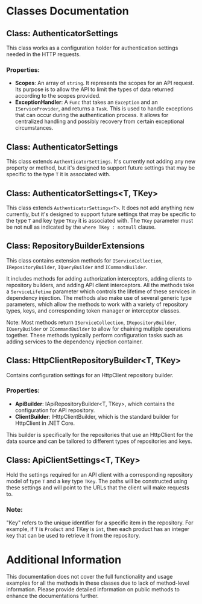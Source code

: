 # Classes Documentation

## Class: AuthenticatorSettings

This class works as a configuration holder for authentication settings needed in the HTTP requests.

### Properties:
- **Scopes**: An array of `string`. It represents the scopes for an API request. Its purpose is to allow the API to limit the types of data returned according to the scopes provided.
- **ExceptionHandler**: A `Func` that takes an `Exception` and an `IServiceProvider`, and returns a `Task`. This is used to handle exceptions that can occur during the authentication process. It allows for centralized handling and possibly recovery from certain exceptional circumstances.

## Class: AuthenticatorSettings<T>

This class extends `AuthenticatorSettings`. It's currently not adding any new property or method, but it's designed to support future settings that may be specific to the type `T` it is associated with.

## Class: AuthenticatorSettings<T, TKey>

This class extends `AuthenticatorSettings<T>`. It does not add anything new currently, but it's designed to support future settings that may be specific to the type `T` and key type `TKey` it is associated with. The `TKey` parameter must be not null as indicated by the `where TKey : notnull` clause.

## Class: RepositoryBuilderExtensions

This class contains extension methods for `IServiceCollection`, `IRepositoryBuilder`, `IQueryBuilder` and `ICommandBuilder`. 

It includes methods for adding authorization interceptors, adding clients to repository builders, and adding API client interceptors. All the methods take a `ServiceLifetime` parameter which controls the lifetime of these services in dependency injection. The methods also make use of several generic type parameters, which allow the methods to work with a variety of repository types, keys, and corresponding token manager or interceptor classes.

Note: Most methods return `IServiceCollection`, `IRepositoryBuilder`, `IQueryBuilder` or `ICommandBuilder` to allow for chaining multiple operations together. These methods typically perform configuration tasks such as adding services to the dependency injection container.

## Class: HttpClientRepositoryBuilder<T, TKey>

Contains configuration settings for an HttpClient repository builder. 

### Properties:
- **ApiBuilder**: IApiRepositoryBuilder<T, TKey>, which contains the configuration for API repository.
- **ClientBuilder**: IHttpClientBuilder, which is the standard builder for HttpClient in .NET Core. 

This builder is specifically for the repositories that use an HttpClient for the data source and can be tailored to different types of repositories and keys.

## Class: ApiClientSettings<T, TKey>

Hold the settings required for an API client with a corresponding repository model of type `T` and a key type `TKey`. The paths will be constructed using these settings and will point to the URLs that the client will make requests to.

### Note:
"Key" refers to the unique identifier for a specific item in the repository. For example, if `T` is `Product` and TKey is `int`, then each product has an integer key that can be used to retrieve it from the repository.

# Additional Information
This documentation does not cover the full functionality and usage examples for all the methods in these classes due to lack of method-level information. Please provide detailed information on public methods to enhance the documentations further.